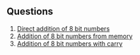 ## Questions

1. [Direct addition of 8 bit numbers](./1.asm)
2. [Addition of 8 bit numbers from memory](./2.asm)
3. [Addition of 8 bit numbers with carry](./3.asm)